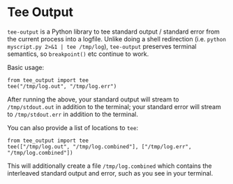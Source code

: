 # Tee Output

`tee-output` is a Python library to tee standard output / standard
error from the current process into a logfile. Unlike doing a shell
redirection (i.e. `python myscript.py 2>&1 | tee /tmp/log`),
`tee-output` preserves terminal semantics, so `breakpoint()` etc
continue to work.

Basic usage:

```
from tee_output import tee
tee("/tmp/log.out", "/tmp/log.err")
```

After running the above, your standard output will stream to
`/tmp/stdout.out` in addition to the terminal; your standard error will
stream to `/tmp/stdout.err` in addition to the terminal.

You can also provide a list of locations to `tee`:

```
from tee_output import tee
tee(["/tmp/log.out", "/tmp/log.combined"], ["/tmp/log.err", "/tmp/log.combined"])
```

This will additionally create a file `/tmp/log.combined` which
contains the interleaved standard output and error, such as you see in
your terminal.
